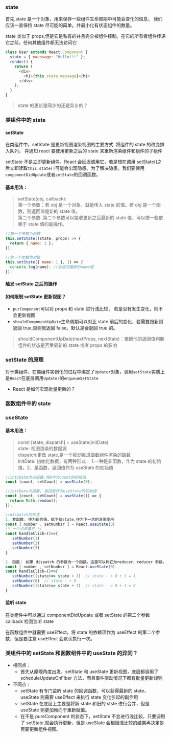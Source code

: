 ### state

首先,state 是一个对象，用来保存一些组件生命周期中可能会变化的信息， 我们应该一直保持 state 尽可能的简单。并最小化有状态组件的数量。

state 类似于 props,但是它是私有的并且完全被组件控制。在它的所有者组件传递它之前，任何其他组件都无法访问它

```js
class User extends React.Component {
  state = { maessage: "Hello!!!" };
  render() {
    return (
      <div>
        <h1>{this.state.message}</h1>
      </div>
    );
  }
}
```

> state 的更新是同步的还是异步的？

### 类组件中的 state

#### setState

在类组件中，setState 是更新视图渲染视图的主要方式.
将组件的 state 的改变排入队列， 并通知 react 要使用更新之后的 state 来重新渲染组件和组件的子组件

setState 不是立即更新组件，React 会延迟调用它，若是想在调用 setState()之后立即读取`this.state()`可能会出现隐患。为了解决隐患，我们要使用`componentDidUpdate`或者`setState`的回调函数。

#### 基本用法：

> setState(obj, callback):<br>
> 第一个参数：若 obj 是一个对象，就是传入 state 的值。若 obj 是一个函数，则返回值是新的 state 值。<br>
> 第二个参数: 第二个参数可以接收更新之后最新的 state 值，可以做一些依赖于 state 值的副操作。

```js
//第一个参数为函数
this.setState((state, props) => {
  return { name: 1 };
});

//第一个参数为对象
this.setState({ name: 1 }, () => {
  console.log(name); //会返回最新的name值
});
```

#### 触发 setState 之后的操作

#### 如何限制 setState 更新视图？

- `purComponent`可以对 props 和 state 进行浅比较， 若是没有发生变化，则不会更新视图<br>
- `shouldComponentUpDate`生命周期可以对比 state 前后的变化，若需要跟新则返回 true,否则就返回 false。默认是会返回 true 的。<br>

> shouldComponentUpDate(nextProps, nextState)：根据他的返回值判断组件的状态是否受最新的 state 或者 props 的影响

### setState 的原理

对于类组件，在类组件实例化的过程中绑定了`Updater`对象，调用`setState`实质上是`React`在底层调用`Updater`的`enqueueSetState`

- React 是如何实现批量更新的？

### 函数组件中的 state

### useState

#### 基本用法：

> const [state, dispatch] = useState(initDate)<br>
> state: 视图渲染的数据源<br>
> dispatch:更改 state,是一个推动推进函数组件渲染的函数<br>
> initDate: 初始化数据，有两种形式： 1.一种是非函数，作为 state 的初始值，2，是函数，返回值作为 useState 的初始值

```js
//intiDate为非函数,将0作为count的初始值
const [count, setCount] = useState(0);

//initDate为函数, 返回值作为useState的初始值
const [count, setCount] = useState(() => {
  return Math.rendom();
});
```

```js
//dispatch的形式
1. 非函数: 作为新的值，赋予给state,作为下一次的渲染使用
const [ number , setNumbsr ] = React.useState(0)
/* 一个点击事件 */
const handleClick=()=>{
   setNumber(1)
   setNumber(2)
   setNumber(3)
}

2. 函数： 如果 dispatch 的参数为一个函数，这里可以称它为reducer，reducer 参数，是上一次返回最新的 state，返回值作为新的 state
const [ number , setNumbsr ] = React.useState(0)
const handleClick=()=>{
   setNumber((state)=> state + 1)  // state - > 0 + 1 = 1
   setNumber(8)  // state - > 8
   setNumber((state)=> state + 1)  // state - > 8 + 1 = 9
}
```

#### 监听 state

在类组件中可以通过 componentDidUpdate 或者 setState 的第二个参数 callback 检测监听 state

在函数组件中就需要 useEffect，将 state 的依赖项作为 useEffect 的第二个参数，但是要注意 useEffect 会默认执行一次。

### 类组件中的 setState 和函数组件中的 useState 的异同？

- 相同点：
  - 首先从原理角度出发，setState 和 useState 更新视图，底层都调用了 scheduleUpdateOnFiber 方法，而且事件驱动情况下都有批量更新规则
- 不同点：
  - setState 有专门监听 state 的回调函数，可以获得最新的 state，useState 则需要 useEffect 来执行 state 变化引起的副作用
  - setState 在底层上主要是将新 state 和旧的 stste 进行合并，但是 useState 则更加倾向于重新赋值。
  - 在不是 pureComponent 的状态下，setState 不会进行浅比较，只要调用了 setState,就会执行更新，但是 useState 会根据浅比较的结果再决定是否要更新组件视图。
